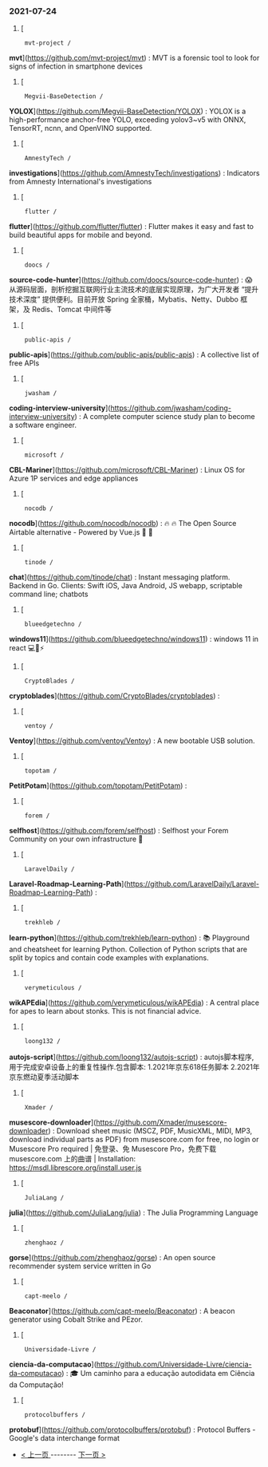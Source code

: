 ### 2021-07-24 
1. [
    

        mvt-project /
**mvt**](https://github.com/mvt-project/mvt) : MVT is a forensic tool to look for signs of infection in smartphone devices
1. [
    

        Megvii-BaseDetection /
**YOLOX**](https://github.com/Megvii-BaseDetection/YOLOX) : YOLOX is a high-performance anchor-free YOLO, exceeding yolov3~v5 with ONNX, TensorRT, ncnn, and OpenVINO supported.
1. [
    

        AmnestyTech /
**investigations**](https://github.com/AmnestyTech/investigations) : Indicators from Amnesty International's investigations
1. [
    

        flutter /
**flutter**](https://github.com/flutter/flutter) : Flutter makes it easy and fast to build beautiful apps for mobile and beyond.
1. [
    

        doocs /
**source-code-hunter**](https://github.com/doocs/source-code-hunter) : 😱 从源码层面，剖析挖掘互联网行业主流技术的底层实现原理，为广大开发者 “提升技术深度” 提供便利。目前开放 Spring 全家桶，Mybatis、Netty、Dubbo 框架，及 Redis、Tomcat 中间件等
1. [
    

        public-apis /
**public-apis**](https://github.com/public-apis/public-apis) : A collective list of free APIs
1. [
    

        jwasham /
**coding-interview-university**](https://github.com/jwasham/coding-interview-university) : A complete computer science study plan to become a software engineer.
1. [
    

        microsoft /
**CBL-Mariner**](https://github.com/microsoft/CBL-Mariner) : Linux OS for Azure 1P services and edge appliances
1. [
    

        nocodb /
**nocodb**](https://github.com/nocodb/nocodb) : 🔥 🔥 The Open Source Airtable alternative - Powered by Vue.js 🚀 🚀
1. [
    

        tinode /
**chat**](https://github.com/tinode/chat) : Instant messaging platform. Backend in Go. Clients: Swift iOS, Java Android, JS webapp, scriptable command line; chatbots
1. [
    

        blueedgetechno /
**windows11**](https://github.com/blueedgetechno/windows11) : windows 11 in react 💻🌈⚡
1. [
    

        CryptoBlades /
**cryptoblades**](https://github.com/CryptoBlades/cryptoblades) : 
1. [
    

        ventoy /
**Ventoy**](https://github.com/ventoy/Ventoy) : A new bootable USB solution.
1. [
    

        topotam /
**PetitPotam**](https://github.com/topotam/PetitPotam) : 
1. [
    

        forem /
**selfhost**](https://github.com/forem/selfhost) : Selfhost your Forem Community on your own infrastructure 🎉
1. [
    

        LaravelDaily /
**Laravel-Roadmap-Learning-Path**](https://github.com/LaravelDaily/Laravel-Roadmap-Learning-Path) : 
1. [
    

        trekhleb /
**learn-python**](https://github.com/trekhleb/learn-python) : 📚 Playground and cheatsheet for learning Python. Collection of Python scripts that are split by topics and contain code examples with explanations.
1. [
    

        verymeticulous /
**wikAPEdia**](https://github.com/verymeticulous/wikAPEdia) : A central place for apes to learn about stonks. This is not financial advice.
1. [
    

        loong132 /
**autojs-script**](https://github.com/loong132/autojs-script) : autojs脚本程序,用于完成安卓设备上的重复性操作.包含脚本: 1.2021年京东618任务脚本 2.2021年京东燃动夏季活动脚本
1. [
    

        Xmader /
**musescore-downloader**](https://github.com/Xmader/musescore-downloader) : Download sheet music (MSCZ, PDF, MusicXML, MIDI, MP3, download individual parts as PDF) from musescore.com for free, no login or Musescore Pro required | 免登录、免 Musescore Pro，免费下载 musescore.com 上的曲谱 | Installation: https://msdl.librescore.org/install.user.js
1. [
    

        JuliaLang /
**julia**](https://github.com/JuliaLang/julia) : The Julia Programming Language
1. [
    

        zhenghaoz /
**gorse**](https://github.com/zhenghaoz/gorse) : An open source recommender system service written in Go
1. [
    

        capt-meelo /
**Beaconator**](https://github.com/capt-meelo/Beaconator) : A beacon generator using Cobalt Strike and PEzor.
1. [
    

        Universidade-Livre /
**ciencia-da-computacao**](https://github.com/Universidade-Livre/ciencia-da-computacao) : 🎓 Um caminho para a educação autodidata em Ciência da Computação!
1. [
    

        protocolbuffers /
**protobuf**](https://github.com/protocolbuffers/protobuf) : Protocol Buffers - Google's data interchange format 

- [ < 上一页 ](https://github.com/able8/github-trending-daily-record/blob/master/2021-07-23.md) -------- [ 下一页 > ](https://github.com/able8/github-trending-daily-record/blob/master/2021-07-25.md)